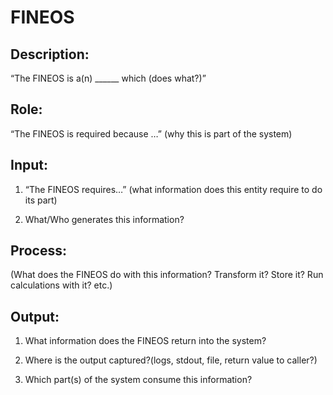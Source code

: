 # FINEOS


## Description:

“The FINEOS
 is a(n) ______ which (does what?)”

## Role:

“The FINEOS
 is required because …” (why this is part of the system)

## Input:

1. “The FINEOS
 requires…” (what information does this entity require to do its part)

2. What/Who generates this information?

## Process:

(What does the FINEOS
 do with this information? Transform it? Store it? Run calculations with it? etc.)

## Output:

1. What information does the FINEOS
 return into the system? 

2. Where is the output captured?(logs, stdout, file, return value to caller?) 

3. Which part(s) of the system consume this information?